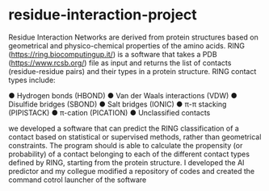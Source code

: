 # residue-interaction-project
Residue Interaction Networks are derived from protein structures based on geometrical and physico-chemical properties of the amino acids. RING (https://ring.biocomputingup.it/) is a software that takes a PDB (https://www.rcsb.org/) file as input and returns the list of contacts (residue-residue pairs) and their types in a protein structure. RING contact types include:

●	Hydrogen bonds (HBOND)
●	Van der Waals interactions (VDW)
●	Disulfide bridges (SBOND)
●	Salt bridges (IONIC)
●	π-π stacking (PIPISTACK) 
●	π-cation (PICATION)
●	Unclassified contacts

we developed a software that can predict the RING classification of a contact based on statistical or supervised methods, rather than geometrical constraints. The program should is able to calculate the propensity (or probability) of a contact belonging to each of the different contact types defined by RING, starting from the protein structure.
I developed the AI predictor and my collegue modified a repository of codes and created the command cotrol launcher of the software
